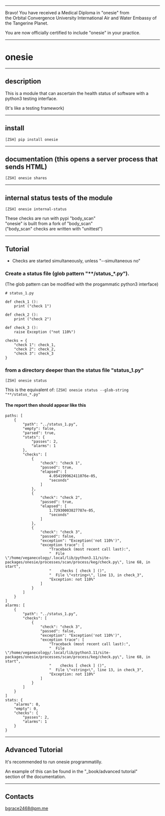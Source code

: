 


******

Bravo!  You have received a Medical Diploma in "onesie" from   
the Orbital Convergence University International Air and Water Embassy of the Tangerine Planet.  

You are now officially certified to include "onesie" in your practice.

******

# onesie

---

## description
This is a module that can ascertain
the health status of software with
a python3 testing interface.

(It's like a testing framework)
		
---		
		
## install
`[ZSH] pip install onesie`

---
	
## documentation (this opens a server process that sends HTML)
`[ZSH] onesie shares`
	
---	
	
## internal status tests of the module
`[ZSH] onesie internal-status`
	
These checks are run with pypi "body_scan"  
"onesie" is built from a fork of "body_scan"  
("body_scan" checks are written with "unittest")  
	
---

## Tutorial
- Checks are started simultaneously, unless "--simultaneous no"</p>
	
### Create a status file (glob pattern "**/status_*.py").
(The glob pattern can be modified with the progammatic python3 interface)
```		
# status_1.py

def check_1 ():
	print ("check 1")
	
def check_2 ():
	print ("check 2")
	
def check_3 ():
	raise Exception ("not 110%")

checks = {
	"check 1": check_1,
	"check 2": check_2,
	"check 3": check_3
}
```
		
### from a directory deeper than the status file "status_1.py"
`[ZSH] onesie status`

This is the equivalent of:
`[ZSH] onesie status --glob-string "**/status_*.py"`


#### The report then should appear like this
```
paths: [
	{
		"path": "../status_1.py",
		"empty": false,
		"parsed": true,
		"stats": {
			"passes": 2,
			"alarms": 1
		},
		"checks": [
			{
				"check": "check 1",
				"passed": true,
				"elapsed": [
					4.054199962411076e-05,
					"seconds"
				]
			},
			{
				"check": "check 2",
				"passed": true,
				"elapsed": [
					1.72930003827787e-05,
					"seconds"
				]
			},
			{
				"check": "check 3",
				"passed": false,
				"exception": "Exception('not 110%')",
				"exception trace": [
					"Traceback (most recent call last):",
					"  File \"/home/veganecology/.local/lib/python3.11/site-packages/onesie/processes/scan/process/keg/check.py\", line 68, in start",
					"    checks [ check ] ()",
					"  File \"<string>\", line 13, in check_3",
					"Exception: not 110%"
				]
			}
		]
	}
]
alarms: [
	{
		"path": "../status_1.py",
		"checks": [
			{
				"check": "check 3",
				"passed": false,
				"exception": "Exception('not 110%')",
				"exception trace": [
					"Traceback (most recent call last):",
					"  File \"/home/veganecology/.local/lib/python3.11/site-packages/onesie/processes/scan/process/keg/check.py\", line 68, in start",
					"    checks [ check ] ()",
					"  File \"<string>\", line 13, in check_3",
					"Exception: not 110%"
				]
			}
		]
	}
]
stats: {
	"alarms": 0,
	"empty": 0,
	"checks": {
		"passes": 2,
		"alarms": 1
	}
}
```
	
---

## Advanced Tutorial

It's recommended to run onesie programmatilly.  

An example of this can be found in the "_book/advanced tutorial"  
section of the documentation.

---

## Contacts
bgrace2468@pm.me
	
		
		
	